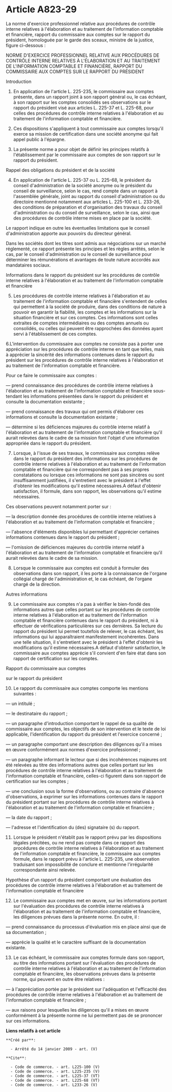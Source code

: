 # Article A823-29

La norme d'exercice professionnel relative aux procédures de contrôle interne relatives à l'élaboration et au traitement de
l'information comptable et financière, rapport du commissaire aux comptes sur le rapport du président, homologuée par le
garde des sceaux, ministre de la justice, figure ci-dessous : 

NORME D'EXERCICE PROFESSIONNEL RELATIVE AUX PROCÉDURES DE CONTRÔLE INTERNE RELATIVES À L'ÉLABORATION ET AU TRAITEMENT DE
L'INFORMATION COMPTABLE ET FINANCIÈRE, RAPPORT DU COMMISSAIRE AUX COMPTES SUR LE RAPPORT DU PRÉSIDENT 

Introduction 

1. En application de l'article L. 225-235, le commissaire aux comptes présente, dans un rapport joint à son rapport général
ou, le cas échéant, à son rapport sur les comptes consolidés ses observations sur le rapport du président visé aux articles
L. 225-37 et L. 225-68, pour celles des procédures de contrôle interne relatives à l'élaboration et au traitement de
l'information comptable et financière. 

2. Ces dispositions s'appliquent à tout commissaire aux comptes lorsqu'il exerce sa mission de certification dans une société
anonyme qui fait appel public à l'épargne. 

3. La présente norme a pour objet de définir les principes relatifs à l'établissement par le commissaire aux comptes de son
rapport sur le rapport du président. 

Rappel des obligations du président et de la société 

4. En application de l'article L. 225-37 ou L. 225-68, le président du conseil d'administration de la société anonyme ou le
président du conseil de surveillance, selon le cas, rend compte dans un rapport à l'assemblée générale, joint au rapport du
conseil d'administration ou du directoire mentionné notamment aux articles L. 225-100 et L. 233-26, des conditions de
préparation et d'organisation des travaux du conseil d'administration ou du conseil de surveillance, selon le cas, ainsi que
des procédures de contrôle interne mises en place par la société. 

Le rapport indique en outre les éventuelles limitations que le conseil d'administration apporte aux pouvoirs du directeur
général. 

Dans les sociétés dont les titres sont admis aux négociations sur un marché réglementé, ce rapport présente les principes et
les règles arrêtés, selon le cas, par le conseil d'administration ou le conseil de surveillance pour déterminer les
rémunérations et avantages de toute nature accordés aux mandataires sociaux. 

Informations dans le rapport du président sur les procédures de contrôle interne relatives à l'élaboration et au traitement
de l'information comptable et financière 

5. Les procédures de contrôle interne relatives à l'élaboration et au traitement de l'information comptable et financière
s'entendent de celles qui permettent à la société de produire, dans des conditions de nature à pouvoir en garantir la
fiabilité, les comptes et les informations sur la situation financière et sur ces comptes. Ces informations sont celles
extraites de comptes intermédiaires ou des comptes annuels ou consolidés, ou celles qui peuvent être rapprochées des données
ayant servi à l'établissement de ces comptes. 

6.L'intervention du commissaire aux comptes ne consiste pas à porter une appréciation sur les procédures de contrôle interne
en tant que telles, mais à apprécier la sincérité des informations contenues dans le rapport du président sur les procédures
de contrôle interne relatives à l'élaboration et au traitement de l'information comptable et financière. 

Pour ce faire le commissaire aux comptes : 

― prend connaissance des procédures de contrôle interne relatives à l'élaboration et au traitement de l'information comptable
et financière sous-tendant les informations présentées dans le rapport du président et consulte la documentation existante ; 

― prend connaissance des travaux qui ont permis d'élaborer ces informations et consulte la documentation existante ; 

― détermine si les déficiences majeures du contrôle interne relatif à l'élaboration et au traitement de l'information
comptable et financière qu'il aurait relevées dans le cadre de sa mission font l'objet d'une information appropriée dans le
rapport du président. 

7. Lorsque, à l'issue de ses travaux, le commissaire aux comptes relève dans le rapport du président des informations sur les
procédures de contrôle interne relatives à l'élaboration et au traitement de l'information comptable et financière qui ne
correspondent pas à ses propres constatations ou lorsque ces informations ne sont pas sincères ou sont insuffisamment
justifiées, il s'entretient avec le président à l'effet d'obtenir les modifications qu'il estime nécessaires.A défaut
d'obtenir satisfaction, il formule, dans son rapport, les observations qu'il estime nécessaires. 

Ces observations peuvent notamment porter sur : 

― la description donnée des procédures de contrôle interne relatives à l'élaboration et au traitement de l'information
comptable et financière ; 

― l'absence d'éléments disponibles lui permettant d'apprécier certaines informations contenues dans le rapport du
président ; 

― l'omission de déficiences majeures du contrôle interne relatif à l'élaboration et au traitement de l'information comptable
et financière qu'il aurait relevées dans le cadre de sa mission. 

8. Lorsque le commissaire aux comptes est conduit à formuler des observations dans son rapport, il les porte à la
connaissance de l'organe collégial chargé de l'administration et, le cas échéant, de l'organe chargé de la direction. 

Autres informations 

9. Le commissaire aux comptes n'a pas à vérifier le bien-fondé des informations autres que celles portant sur les procédures
de contrôle interne relatives à l'élaboration et au traitement de l'information comptable et financière contenues dans le
rapport du président, ni à effectuer de vérifications particulières sur ces dernières. Sa lecture du rapport du président lui
permet toutefois de relever, le cas échéant, les informations qui lui apparaîtraient manifestement incohérentes. Dans une
telle situation, il s'entretient avec le président à l'effet d'obtenir les modifications qu'il estime nécessaires.A défaut
d'obtenir satisfaction, le commissaire aux comptes apprécie s'il convient d'en faire état dans son rapport de certification
sur les comptes. 

Rapport du commissaire aux comptes 

sur le rapport du président 

10. Le rapport du commissaire aux comptes comporte les mentions suivantes : 

― un intitulé ; 

― le destinataire du rapport ; 

― un paragraphe d'introduction comportant le rappel de sa qualité de commissaire aux comptes, les objectifs de son
intervention et le texte de loi applicable, l'identification du rapport du président et l'exercice concerné ; 

― un paragraphe comportant une description des diligences qu'il a mises en œuvre conformément aux normes d'exercice
professionnel ; 

― un paragraphe informant le lecteur que si des incohérences majeures ont été relevées au titre des informations autres que
celles portant sur les procédures de contrôle interne relatives à l'élaboration et au traitement de l'information comptable
et financière, celles-ci figurent dans son rapport de certification sur les comptes ; 

― une conclusion sous la forme d'observations, ou au contraire d'absence d'observations, à exprimer sur les informations
contenues dans le rapport du président portant sur les procédures de contrôle interne relatives à l'élaboration et au
traitement de l'information comptable et financière ; 

― la date du rapport ; 

― l'adresse et l'identification du (des) signataire (s) du rapport. 

11. Lorsque le président n'établit pas le rapport prévu par les dispositions légales précitées, ou ne rend pas compte dans ce
rapport des procédures de contrôle interne relatives à l'élaboration et au traitement de l'information comptable et
financière, le commissaire aux comptes formule, dans le rapport prévu à l'article L. 225-235, une observation traduisant son
impossibilité de conclure et mentionne l'irrégularité correspondante ainsi relevée. 

Hypothèse d'un rapport du président comportant une évaluation des procédures de contrôle interne relatives à l'élaboration et
au traitement de l'information comptable et financière 

12. Le commissaire aux comptes met en œuvre, sur les informations portant sur l'évaluation des procédures de contrôle interne
relatives à l'élaboration et au traitement de l'information comptable et financière, les diligences prévues dans la présente
norme. En outre, il : 

― prend connaissance du processus d'évaluation mis en place ainsi que de sa documentation ; 

― apprécie la qualité et le caractère suffisant de la documentation existante. 

13. Le cas échéant, le commissaire aux comptes formule dans son rapport, au titre des informations portant sur l'évaluation
des procédures de contrôle interne relatives à l'élaboration et au traitement de l'information comptable et financière, les
observations prévues dans la présente norme, qui peuvent en outre être relatives : 

― à l'appréciation portée par le président sur l'adéquation et l'efficacité des procédures de contrôle interne relatives à
l'élaboration et au traitement de l'information comptable et financière ; 

― aux raisons pour lesquelles les diligences qu'il a mises en œuvre conformément à la présente norme ne lui permettent pas de
se prononcer sur ces informations.

**Liens relatifs à cet article**

	**Créé par**:

	  - Arrêté du 14 janvier 2009 - art. (V)

	**Cite**:

	  - Code de commerce. - art. L225-100 (V)
	  - Code de commerce. - art. L225-235 (V)
	  - Code de commerce. - art. L225-37 (VT)
	  - Code de commerce. - art. L225-68 (VT)
	  - Code de commerce. - art. L233-26 (V)
